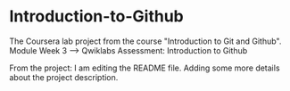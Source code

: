 # Introduction-to-Github
The Coursera lab project from the course "Introduction to Git and Github". Module Week 3 --> Qwiklabs Assessment: Introduction to Github

From the project:
I am editing the README file. Adding some more details about the project description.
